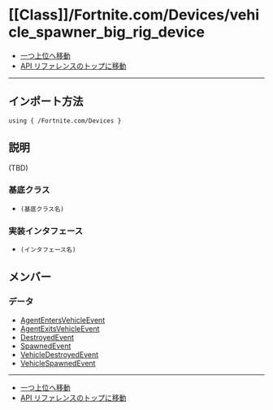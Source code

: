 # [[Class]]/Fortnite.com/Devices/vehicle_spawner_big_rig_device

- [一つ上位へ移動](../main.md)
- [API リファレンスのトップに移動](../../../main.md)

---

## インポート方法

```verse
using { /Fortnite.com/Devices }
```

## 説明

(TBD)

### 基底クラス

- `(基底クラス名)`

### 実装インタフェース

- `(インタフェース名)`

## メンバー

### データ

- [AgentEntersVehicleEvent](./D_AgentEntersVehicleEvent/main.md)
- [AgentExitsVehicleEvent](./D_AgentExitsVehicleEvent/main.md)
- [DestroyedEvent](./D_DestroyedEvent/main.md)
- [SpawnedEvent](./D_SpawnedEvent/main.md)
- [VehicleDestroyedEvent](./D_VehicleDestroyedEvent/main.md)
- [VehicleSpawnedEvent](./D_VehicleSpawnedEvent/main.md)

---

- [一つ上位へ移動](../main.md)
- [API リファレンスのトップに移動](../../../main.md)
